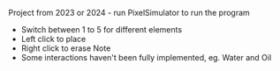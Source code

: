Project from 2023 or 2024 - run PixelSimulator to run the program
- Switch between 1 to 5 for different elements
- Left click to place
- Right click to erase
Note
- Some interactions haven't been fully implemented, eg. Water and Oil
